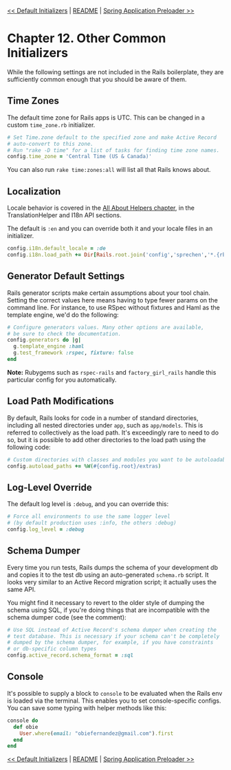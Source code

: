 [&lt;&lt; Default Initializers](ch11-default-initializers.md) | [README](README.md) | [Spring Application Preloader &gt;&gt;](ch13-spring-application-preloader.md)

# Chapter 12. Other Common Initializers

While the following settings are not included in the Rails boilerplate, they
are sufficiently common enough that you should be aware of them.

## Time Zones

The default time zone for Rails apps is UTC. This can be changed in a custom
`time_zone.rb` initializer.

```ruby
# Set Time.zone default to the specified zone and make Active Record
# auto-convert to this zone.
# Run "rake -D time" for a list of tasks for finding time zone names.
config.time_zone = 'Central Time (US & Canada)'
```

You can also run `rake time:zones:all` will list all that Rails knows about.

## Localization

Locale behavior is covered in the [All About Helpers chapter][all-about-helpers],
in the TranslationHelper and I18n API sections.

The default is `:en` and you can override both it and your locale files in an
initializer.

```ruby
config.i18n.default_locale = :de
config.i18n.load_path += Dir[Rails.root.join('config','sprechen','*.{rb,yml}')]
```

## Generator Default Settings

Rails generator scripts make certain assumptions about your tool chain. Setting
the correct values here means having to type fewer params on the command line.
For instance, to use RSpec without fixtures and Haml as the template engine, we'd
do the following:


```ruby
# Configure generators values. Many other options are available,
# be sure to check the documentation.
config.generators do |g|
  g.template_engine :haml
  g.test_framework :rspec, fixture: false
end
```

**Note:** Rubygems such as `rspec-rails` and `factory_girl_rails` handle this
particular config for you automatically.

## Load Path Modifications

By default, Rails looks for code in a number of standard directories, including
all nested directories under `app`, such as `app/models`. This is referred to
collectively as the load path. It's exceedingly rare to need to do so, but it is
possible to add other directories to the load path using the following code:

```ruby
# Custom directories with classes and modules you want to be autoloadable
config.autoload_paths += %W(#{config.root}/extras)
```

## Log-Level Override

The default log level is `:debug`, and you can override this:

```ruby
# Force all environments to use the same logger level
# (by default production uses :info, the others :debug)
config.log_level = :debug
```

## Schema Dumper

Every time you run tests, Rails dumps the schema of your development db and
copies it to the test db using an auto-generated `schema.rb` script. It looks
very similar to an Active Record migration script; it actually uses the same API.

You might find it necessary to revert to the older style of dumping the schema
using SQL, if you're doing things that are incompatible with the schema dumper
code (see the comment):

```ruby
# Use SQL instead of Active Record's schema dumper when creating the
# test database. This is necessary if your schema can't be completely
# dumped by the schema dumper, for example, if you have constraints
# or db-specific column types
config.active_record.schema_format = :sql
```

## Console

It's possible to supply a block to `console` to be evaluated when the Rails env
is loaded via the terminal. This enables you to set console-specific configs.
You can save some typing with helper methods like this:

```ruby
console do
  def obie
    User.where(email: "obiefernandez@gmail.com").first
  end
end
```

[&lt;&lt; Default Initializers](ch11-default-initializers.md) | [README](README.md) | [Spring Application Preloader &gt;&gt;](ch13-spring-application-preloader.md)

[all-about-helpers]: ch120-all-about-helpers.md
